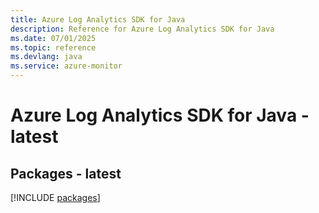 ```yaml
---
title: Azure Log Analytics SDK for Java
description: Reference for Azure Log Analytics SDK for Java
ms.date: 07/01/2025
ms.topic: reference
ms.devlang: java
ms.service: azure-monitor
---
```

# Azure Log Analytics SDK for Java - latest
## Packages - latest
[!INCLUDE [packages](log-analytics-index.md)]